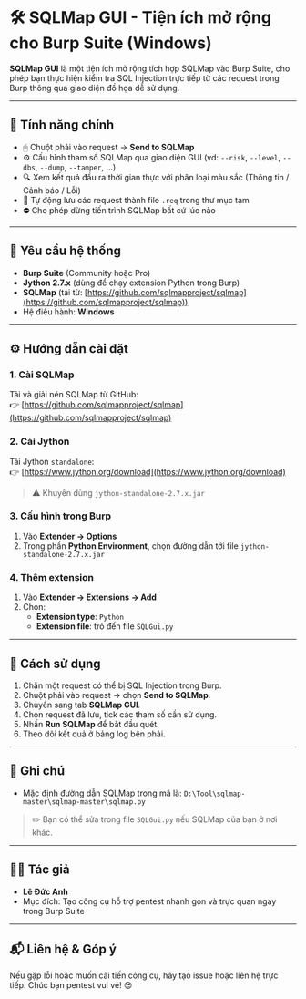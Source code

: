 # 🛠 SQLMap GUI - Tiện ích mở rộng cho Burp Suite (Windows)

**SQLMap GUI** là một tiện ích mở rộng tích hợp SQLMap vào Burp Suite, cho phép bạn thực hiện kiểm tra SQL Injection trực tiếp từ các request trong Burp thông qua giao diện đồ họa dễ sử dụng.

---

## 🚀 Tính năng chính

- 🖱 Chuột phải vào request → **Send to SQLMap**
- ⚙️ Cấu hình tham số SQLMap qua giao diện GUI (vd: `--risk`, `--level`, `--dbs`, `--dump`, `--tamper`, ...)
- 🔍 Xem kết quả đầu ra thời gian thực với phân loại màu sắc (Thông tin / Cảnh báo / Lỗi)
- 💾 Tự động lưu các request thành file `.req` trong thư mục tạm
- ⛔ Cho phép dừng tiến trình SQLMap bất cứ lúc nào

---

## 🧰 Yêu cầu hệ thống

- **Burp Suite** (Community hoặc Pro)
- **Jython 2.7.x** (dùng để chạy extension Python trong Burp)
- **SQLMap** (tải từ: [https://github.com/sqlmapproject/sqlmap](https://github.com/sqlmapproject/sqlmap))
- Hệ điều hành: **Windows**

---

## ⚙️ Hướng dẫn cài đặt

### 1. Cài SQLMap

Tải và giải nén SQLMap từ GitHub:  
👉 [https://github.com/sqlmapproject/sqlmap](https://github.com/sqlmapproject/sqlmap)

### 2. Cài Jython

Tải Jython `standalone`:  
👉 [https://www.jython.org/download](https://www.jython.org/download)

> ⚠️ Khuyên dùng `jython-standalone-2.7.x.jar`

### 3. Cấu hình trong Burp

1. Vào **Extender → Options**
2. Trong phần **Python Environment**, chọn đường dẫn tới file `jython-standalone-2.7.x.jar`

### 4. Thêm extension

1. Vào **Extender → Extensions → Add**
2. Chọn:
   - **Extension type**: `Python`
   - **Extension file**: trỏ đến file `SQLGui.py`

---

## 🧪 Cách sử dụng

1. Chặn một request có thể bị SQL Injection trong Burp.
2. Chuột phải vào request → chọn **Send to SQLMap**.
3. Chuyển sang tab **SQLMap GUI**.
4. Chọn request đã lưu, tick các tham số cần sử dụng.
5. Nhấn **Run SQLMap** để bắt đầu quét.
6. Theo dõi kết quả ở bảng log bên phải.

---

## 📝 Ghi chú

- Mặc định đường dẫn SQLMap trong mã là:
`D:\Tool\sqlmap-master\sqlmap-master\sqlmap.py`
> ✏️ Bạn có thể sửa trong file `SQLGui.py` nếu SQLMap của bạn ở nơi khác.
---

## 👨‍💻 Tác giả

- **Lê Đức Anh**
- Mục đích: Tạo công cụ hỗ trợ pentest nhanh gọn và trực quan ngay trong Burp Suite

---

## 📬 Liên hệ & Góp ý

Nếu gặp lỗi hoặc muốn cải tiến công cụ, hãy tạo issue hoặc liên hệ trực tiếp. Chúc bạn pentest vui vẻ! 😎
